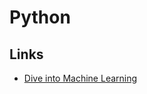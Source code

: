 # Python

## Links

-   [Dive into Machine Learning](https://akashgupta299.gitbooks.io/dive-into-ml/content/)
